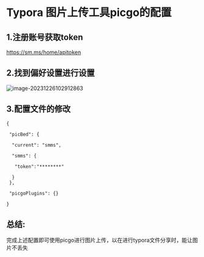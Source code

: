 # Typora 图片上传工具picgo的配置

## 1.注册账号获取token

https://sm.ms/home/apitoken





## 2.找到偏好设置进行设置

![image-20231226102912863](https://s2.loli.net/2023/12/26/JYy5kb78HhSjXNt.png)





## 3.配置文件的修改

```
{ 

 "picBed": {

  "current": "smms",

  "smms": {

   "token":"********"

  }
 },

 "picgoPlugins": {}

}
```





## 总结:

完成上述配置即可使用picgo进行图片上传，以在进行typora文件分享时，能让图片不丢失